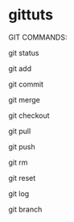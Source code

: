 # gittuts

GIT COMMANDS:

git status

git add

git commit

git merge

git checkout

git pull

git push

git rm

git reset

git log

git branch
